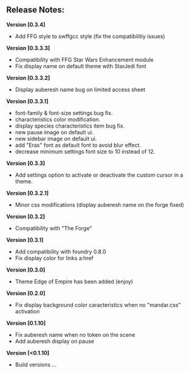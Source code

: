 ## Release Notes:

**Version [0.3.4]**
* Add FFG style to swffgcc style (fix the compatibilitiy issues)

**Version [0.3.3.3]**
* Compatibility with FFG Star Wars Enhancement module
* Fix display name on default theme with StarJedi font

**Version [0.3.3.2]**
* Display auberesh name bug on limited access sheet

**Version [0.3.3.1]**
* font-family & font-size settings bug fix.
* characteristics color modification.
* display species characteristics item bug fix.
* new pause image on default ui.
* new sidebar image on default ui.
* add "Eras" font as default font to avoid blur effect.
* decrease minimum settings font size to 10 instead of 12.

**Version [0.3.3]**
* Add settings option to activate or deactivate the custom cursor in a theme.

**Version [0.3.2.1]**
* Minor css modifications (display auberesh name on the forge fixed)

**Version [0.3.2]**
* Compatibility with "The Forge"

**Version [0.3.1]**
* Add compatibility with foundry 0.8.0
* Fix display color for links a:href

**Version [0.3.0]**
* Theme Edge of Empire has been added (enjoy)

**Version [0.2.0]**
* Fix display background color caracteristics when no "mandar.css" activation

**Version [0.1.10]**
* Fix auberesh name when no token on the scene
* Add auberesh display on pause

**Version [<0.1.10]**
* Build versions ...
